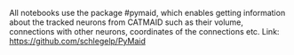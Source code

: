 All notebooks use the package #pymaid, which enables getting information about the tracked neurons from CATMAID such as their volume, connections with other neurons, coordinates of the connections etc. Link: https://github.com/schlegelp/PyMaid
